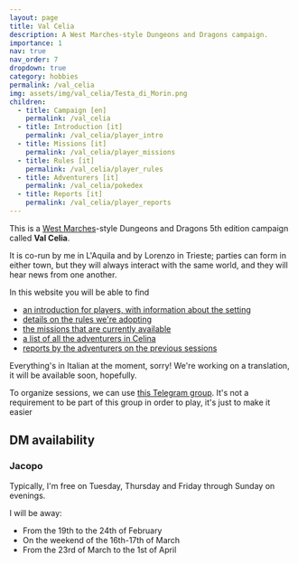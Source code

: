 ```yaml
---
layout: page
title: Val Celia
description: A West Marches-style Dungeons and Dragons campaign.
importance: 1
nav: true
nav_order: 7
dropdown: true
category: hobbies
permalink: /val_celia
img: assets/img/val_celia/Testa_di_Morin.png
children:
  - title: Campaign [en]
    permalink: /val_celia
  - title: Introduction [it]
    permalink: /val_celia/player_intro
  - title: Missions [it]
    permalink: /val_celia/player_missions
  - title: Rules [it]
    permalink: /val_celia/player_rules
  - title: Adventurers [it]
    permalink: /val_celia/pokedex
  - title: Reports [it]
    permalink: /val_celia/player_reports
---
```


This is a [West Marches](https://rpg.stackexchange.com/questions/120770/what-defines-a-west-marches-campaign)-style Dungeons and Dragons 5th edition campaign called **Val Celia**.

It is co-run by me in L'Aquila and by Lorenzo in Trieste; parties can form in either town,
but they will always interact with the same world, and they will hear news from one another.

In this website you will be able to find

- [an introduction for players, with information about the setting](/val_celia/player_intro)
- [details on the rules we're adopting](/val_celia/player_rules)
- [the missions that are currently available](/val_celia/player_missions)
- [a list of all the adventurers in Celina](/val_celia/pokedex)
- [reports by the adventurers on the previous sessions](/val_celia/player_reports)

Everything's in Italian at the moment, sorry!
We're working on a translation, it will be available soon, hopefully.

To organize sessions, we can use [this Telegram group](https://t.me/+if1NQY248y5lNzE0).
It's not a requirement to be part of this group in order to play, it's just to make it easier

## DM availability

### Jacopo

Typically, I'm free on Tuesday, Thursday and Friday through Sunday on evenings.

I will be away:

- From the 19th to the 24th of February
- On the weekend of the 16th-17th of March
- From the 23rd of March to the 1st of April
